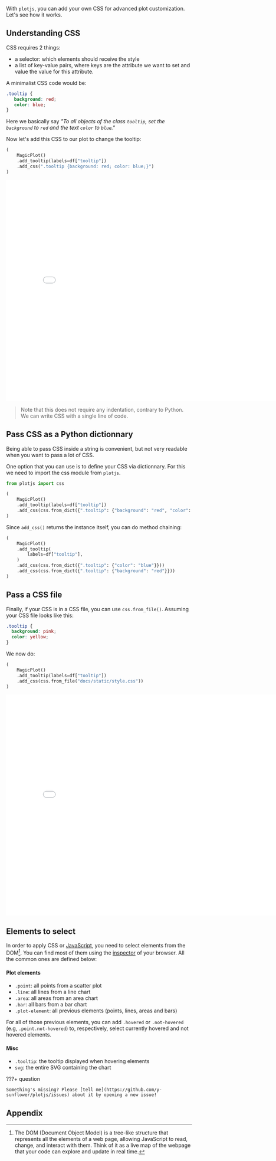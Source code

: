 With `plotjs`, you can add your own CSS for advanced plot customization. Let's see how it works.

## Understanding CSS

CSS requires 2 things:

- a selector: which elements should receive the style
- a list of key-value pairs, where keys are the attribute we want to set and value the value for this attribute.

A minimalist CSS code would be:

```CSS
.tooltip {
   background: red;
   color: blue;
}
```

Here we basically say _"To all objects of the class `tooltip`, set the `background` to `red` and the text `color` to `blue`."_

Now let's add this CSS to our plot to change the tooltip:

```python
(
    MagicPlot()
    .add_tooltip(labels=df["tooltip"])
    .add_css(".tooltip {background: red; color: blue;}")
)
```

<iframe width="800" height="600" src="../../iframes/css.html" style="border:none;"></iframe>

> Note that this does not require any indentation, contrary to Python. We can write CSS with a single line of code.

## Pass CSS as a Python dictionnary

Being able to pass CSS inside a string is convenient, but not very readable when you want to pass a lot of CSS.

One option that you can use is to define your CSS via dictionnary. For this we need to import the css module from `plotjs`.

```python
from plotjs import css

(
    MagicPlot()
    .add_tooltip(labels=df["tooltip"])
    .add_css(css.from_dict({".tooltip": {"background": "red", "color": "blue"}}))
)
```

Since `add_css()` returns the instance itself, you can do method chaining:

```python
(
    MagicPlot()
    .add_tooltip(
        labels=df["tooltip"],
    )
    .add_css(css.from_dict({".tooltip": {"color": "blue"}}))
    .add_css(css.from_dict({".tooltip": {"background": "red"}}))
)
```

## Pass a CSS file

Finally, if your CSS is in a CSS file, you can use `css.from_file()`. Assuming your CSS file looks like this:

```CSS
.tooltip {
  background: pink;
  color: yellow;
}
```

We now do:

```python
(
    MagicPlot()
    .add_tooltip(labels=df["tooltip"])
    .add_css(css.from_file("docs/static/style.css"))
)
```

<iframe width="800" height="600" src="../../iframes/css-2.html" style="border:none;"></iframe>

## Elements to select

In order to apply CSS or [JavaScript](../javascript/index.md), you need to select elements from the DOM[^1]. You can find most of them using the [inspector](../troubleshooting/index.md) of your browser. All the common ones are defined below:

#### Plot elements

- `.point`: all points from a scatter plot
- `.line`: all lines from a line chart
- `.area`: all areas from an area chart
- `.bar`: all bars from a bar chart
- `.plot-element`: all previous elements (points, lines, areas and bars)

For all of those previous elements, you can add `.hovered` or `.not-hovered` (e.g, `.point.not-hovered`) to, respectively, select currently hovered and not hovered elements.

#### Misc

- `.tooltip`: the tooltip displayed when hovering elements
- `svg`: the entire SVG containing the chart

???+ question

    Something's missing? Please [tell me](https://github.com/y-sunflower/plotjs/issues) about it by opening a new issue!

## Appendix

[^1]: The DOM (Document Object Model) is a tree-like structure that represents all the elements of a web page, allowing JavaScript to read, change, and interact with them. Think of it as a live map of the webpage that your code can explore and update in real time.
